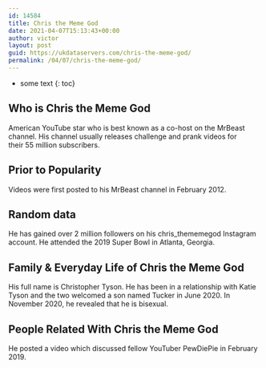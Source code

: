 ```yaml
---
id: 14584
title: Chris the Meme God
date: 2021-04-07T15:13:43+00:00
author: victor
layout: post
guid: https://ukdataservers.com/chris-the-meme-god/
permalink: /04/07/chris-the-meme-god/
---
```


* some text
{: toc}


## Who is Chris the Meme God



American YouTube star who is best known as a co-host on the MrBeast channel. His channel usually releases challenge and prank videos for their 55 million subscribers. 

                
                
                
## Prior to Popularity



Videos were first posted to his MrBeast channel in February 2012. 

                
                
                
## Random data



He has gained over 2 million followers on his chris_thememegod Instagram account. He attended the 2019 Super Bowl in Atlanta, Georgia. 

                
                
                
## Family & Everyday Life of Chris the Meme God



His full name is Christopher Tyson. He has been in a relationship with Katie Tyson and the two welcomed a son named Tucker in June 2020. In November 2020, he revealed that he is bisexual.

                
                
                
## People Related With Chris the Meme God



He posted a video which discussed fellow YouTuber PewDiePie in February 2019. 

                
              
            
          
          
          
